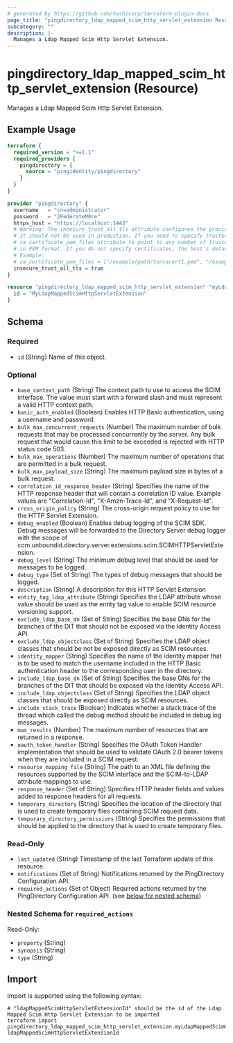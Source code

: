 ```yaml
---
# generated by https://github.com/hashicorp/terraform-plugin-docs
page_title: "pingdirectory_ldap_mapped_scim_http_servlet_extension Resource - terraform-provider-pingdirectory"
subcategory: ""
description: |-
  Manages a Ldap Mapped Scim Http Servlet Extension.
---
```


# pingdirectory_ldap_mapped_scim_http_servlet_extension (Resource)

Manages a Ldap Mapped Scim Http Servlet Extension.

## Example Usage

```terraform
terraform {
  required_version = ">=1.1"
  required_providers {
    pingdirectory = {
      source = "pingidentity/pingdirectory"
    }
  }
}

provider "pingdirectory" {
  username   = "cn=administrator"
  password   = "2FederateM0re"
  https_host = "https://localhost:1443"
  # Warning: The insecure_trust_all_tls attribute configures the provider to trust any certificate presented by the PingDirectory server.
  # It should not be used in production. If you need to specify trusted CA certificates, use the
  # ca_certificate_pem_files attribute to point to any number of trusted CA certificate files
  # in PEM format. If you do not specify certificates, the host's default root CA set will be used.
  # Example:
  # ca_certificate_pem_files = ["/example/path/to/cacert1.pem", "/example/path/to/cacert2.pem"]
  insecure_trust_all_tls = true
}

resource "pingdirectory_ldap_mapped_scim_http_servlet_extension" "myLdapMappedScimHttpServletExtension" {
  id = "MyLdapMappedScimHttpServletExtension"
}
```

<!-- schema generated by tfplugindocs -->
## Schema

### Required

- `id` (String) Name of this object.

### Optional

- `base_context_path` (String) The context path to use to access the SCIM interface. The value must start with a forward slash and must represent a valid HTTP context path.
- `basic_auth_enabled` (Boolean) Enables HTTP Basic authentication, using a username and password.
- `bulk_max_concurrent_requests` (Number) The maximum number of bulk requests that may be processed concurrently by the server. Any bulk request that would cause this limit to be exceeded is rejected with HTTP status code 503.
- `bulk_max_operations` (Number) The maximum number of operations that are permitted in a bulk request.
- `bulk_max_payload_size` (String) The maximum payload size in bytes of a bulk request.
- `correlation_id_response_header` (String) Specifies the name of the HTTP response header that will contain a correlation ID value. Example values are "Correlation-Id", "X-Amzn-Trace-Id", and "X-Request-Id".
- `cross_origin_policy` (String) The cross-origin request policy to use for the HTTP Servlet Extension.
- `debug_enabled` (Boolean) Enables debug logging of the SCIM SDK. Debug messages will be forwarded to the Directory Server debug logger with the scope of com.unboundid.directory.server.extensions.scim.SCIMHTTPServletExtension.
- `debug_level` (String) The minimum debug level that should be used for messages to be logged.
- `debug_type` (Set of String) The types of debug messages that should be logged.
- `description` (String) A description for this HTTP Servlet Extension
- `entity_tag_ldap_attribute` (String) Specifies the LDAP attribute whose value should be used as the entity tag value to enable SCIM resource versioning support.
- `exclude_ldap_base_dn` (Set of String) Specifies the base DNs for the branches of the DIT that should not be exposed via the Identity Access API.
- `exclude_ldap_objectclass` (Set of String) Specifies the LDAP object classes that should be not be exposed directly as SCIM resources.
- `identity_mapper` (String) Specifies the name of the identity mapper that is to be used to match the username included in the HTTP Basic authentication header to the corresponding user in the directory.
- `include_ldap_base_dn` (Set of String) Specifies the base DNs for the branches of the DIT that should be exposed via the Identity Access API.
- `include_ldap_objectclass` (Set of String) Specifies the LDAP object classes that should be exposed directly as SCIM resources.
- `include_stack_trace` (Boolean) Indicates whether a stack trace of the thread which called the debug method should be included in debug log messages.
- `max_results` (Number) The maximum number of resources that are returned in a response.
- `oauth_token_handler` (String) Specifies the OAuth Token Handler implementation that should be used to validate OAuth 2.0 bearer tokens when they are included in a SCIM request.
- `resource_mapping_file` (String) The path to an XML file defining the resources supported by the SCIM interface and the SCIM-to-LDAP attribute mappings to use.
- `response_header` (Set of String) Specifies HTTP header fields and values added to response headers for all requests.
- `temporary_directory` (String) Specifies the location of the directory that is used to create temporary files containing SCIM request data.
- `temporary_directory_permissions` (String) Specifies the permissions that should be applied to the directory that is used to create temporary files.

### Read-Only

- `last_updated` (String) Timestamp of the last Terraform update of this resource.
- `notifications` (Set of String) Notifications returned by the PingDirectory Configuration API.
- `required_actions` (Set of Object) Required actions returned by the PingDirectory Configuration API. (see [below for nested schema](#nestedatt--required_actions))

<a id="nestedatt--required_actions"></a>
### Nested Schema for `required_actions`

Read-Only:

- `property` (String)
- `synopsis` (String)
- `type` (String)

## Import

Import is supported using the following syntax:

```shell
# "ldapMappedScimHttpServletExtensionId" should be the id of the Ldap Mapped Scim Http Servlet Extension to be imported
terraform import pingdirectory_ldap_mapped_scim_http_servlet_extension.myLdapMappedScimHttpServletExtension ldapMappedScimHttpServletExtensionId
```
